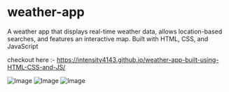 # weather-app

A weather app that displays real-time weather data, allows location-based searches, and features an interactive map. Built with HTML, CSS, and JavaScript

checkout here :- https://intensity4143.github.io/weather-app-built-using-HTML-CSS-and-JS/

![Image](https://github.com/user-attachments/assets/b2ed4240-6e8d-40a2-a3e2-b53e71064ab5)
![Image](https://github.com/user-attachments/assets/f55e1eaa-cf24-4d36-a331-f3daee3ad34c)
![Image](https://github.com/user-attachments/assets/c99d6e49-f31e-48a7-8978-6f9b370db593)
